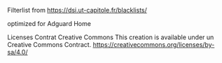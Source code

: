 Filterlist from https://dsi.ut-capitole.fr/blacklists/ 

optimized for Adguard Home

Licenses
Contrat Creative Commons
This creation is available under un Creative Commons Contract.
https://creativecommons.org/licenses/by-sa/4.0/
